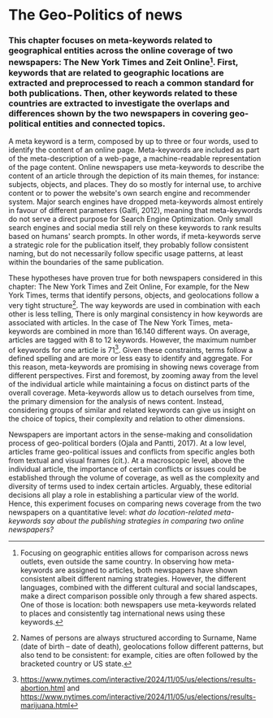 # The Geo-Politics of news

### This chapter focuses on meta-keywords related to geographical entities across the online coverage of two newspapers: <span class="nyt">The New York Times</span> and <span class="zeit">Zeit Online</span>[^1]. First, keywords that are related to geographic locations are extracted and preprocessed to reach a common standard for both publications. Then, other keywords related to these countries are extracted to investigate the overlaps and differences shown by the two newspapers in covering geo-political entities and connected topics.

<div><p markdown=1>A meta keyword is a term, composed by up to three or four words, used to identify the content of an online page. Meta-keywords are included as part of the meta-description of a web-page, a machine-readable representation of the page content. Online newspapers use meta-keywords to describe the content of an article through the depiction of its main themes, for instance: subjects, objects, and places. They do so mostly for internal use, to archive content or to power the website's own search engine and recommender system. Major search engines have dropped meta-keywords almost entirely in favour of different parameters (Galfi, 2012), meaning that meta-keywords do not serve a direct purpose for Search Engine Optimization. Only small search engines and social media still rely on these keywords to rank results based on humans' search prompts. In other words, if meta-keywords serve a strategic role for the publication itself, they probably follow consistent naming, but do not necessarily follow specific usage patterns, at least within the boundaries of the same publication.

These hypotheses have proven true for both newspapers considered in this chapter: <span class="nyt">The New York Times</span> and <span class="zeit">Zeit Online</span>, For example, for the New York Times, terms that identify persons, objects, and geolocations follow a very tight structure[^2]. The way keywords are used in combination with each other is less telling, There is only marginal consistency in how keywords are associated with articles. In the case of <span class="nyt">The New York Times</span>, meta-keywords are combined in more than 16.140 different ways. On average, articles are tagged with 8 to 12 keywords. However, the maximum number of keywords for one article is 71[^3]. Given these constraints, terms follow a defined spelling and are more or less easy to identify and aggregate. For this reason, meta-keywords are promising in showing news coverage from different perspectives. First and foremost, by zooming away from the level of the individual article while maintaining a focus on distinct parts of the overall coverage. Meta-keywords allow us to detach ourselves from time, the primary dimension for the analysis of news content. Instead, considering groups of similar and related keywords can give us insight on the choice of topics, their complexity and relation to other dimensions.</p></div>

Newspapers are important actors in the sense-making and consolidation process of geo-political borders (Ojala and Pantti, 2017). At a low level, articles frame geo-political issues and conflicts from specific angles both from textual and visual frames (cit.). At a macroscopic level, above the individual article, the importance of certain conflicts or issues could be established through the volume of coverage, as well as the complexity and diversity of terms used to index certain articles. Arguably, these editorial decisions all play a role in establishing a particular view of the world. Hence, this experiment focuses on comparing news coverage from the two newspapers on a quantitative level: _what do location-related meta-keywords say about the publishing strategies in comparing two online newspapers?_

[^1]: Focusing on geographic entities allows for comparison across news outlets, even outside the same country. In observing how meta-keywords are assigned to articles, both newspapers have shown consistent albeit different naming strategies. However, the different languages, combined with the different cultural and social landscapes, make a direct comparison possible only through a few shared aspects. One of those is location: both newspapers use meta-keywords related to places and consistently tag international news using these keywords.

[^2]: Names of persons are always structured according to Surname, Name (date of birth – date of death), geolocations follow different patterns, but also tend to be consistent: for example, cities are often followed by the bracketed country or US state.

[^3]: https://www.nytimes.com/interactive/2024/11/05/us/elections/results-abortion.html and https://www.nytimes.com/interactive/2024/11/05/us/elections/results-marijuana.html
